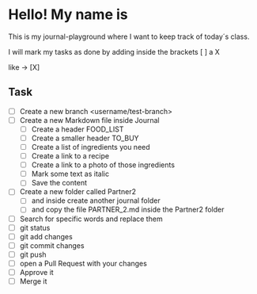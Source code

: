 # Hello! My name is <name>

This is my journal-playground where I want to keep track of today´s class.

I will mark my tasks as done by adding inside the brackets [ ] a X 

like -> [X]

## Task 

- [ ] Create a new branch <username/test-branch>
- [ ] Create a new Markdown file inside Journal
  - [ ] Create a header FOOD_LIST
  - [ ] Create a smaller header TO_BUY
  - [ ] Create a list of ingredients you need
  - [ ] Create a link to a recipe
  - [ ] Create a link to a photo of those ingredients
  - [ ] Mark some text as italic
  - [ ] Save the content
- [ ] Create a new folder called Partner2 
  - [ ] and inside create another journal folder
  - [ ] and copy the file PARTNER_2.md inside the Partner2 folder
- [ ] Search for specific words and replace them
- [ ] git status
- [ ] git add changes
- [ ] git commit changes
- [ ] git push
- [ ] open a Pull Request with your changes
- [ ] Approve it
- [ ] Merge it 